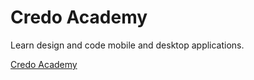 # Credo Academy

Learn design and code mobile and desktop applications.

[Credo Academy](https://credo.academy/)

